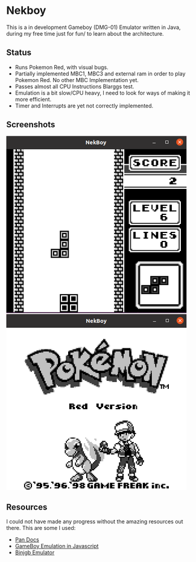 # Nekboy
This is a in development Gameboy (DMG-01) Emulator written in Java, during my free time just for fun/ to learn about the architecture.

## Status
* Runs Pokemon Red, with visual bugs.
* Partially implemented MBC1, MBC3 and external ram in order to play Pokemon Red. No other MBC Implementation yet.
* Passes almost all CPU Instructions Blarggs test.
* Emulation is a bit slow/CPU heavy, I need to look for ways of making it more efficient.
* Timer and Interrupts are yet not correctly implemented.

## Screenshots
![Tetris](imgs/pic1.png)
![Pokemon Red](imgs/pic2.png)

## Resources
I could not have made any progress without the amazing resources out there. This are some I used:
* [Pan Docs](https://gbdev.io/pandocs/)
* [GameBoy Emulation in Javascript](http://imrannazar.com/GameBoy-Emulation-in-JavaScript)
* [Binjgb Emulator](https://github.com/binji/binjgb)
